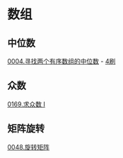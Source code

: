 # 数组

## 中位数

[0004.寻找两个有序数组的中位数](0004.寻找两个有序数组的中位数.md) - [4刷](qu0004/solu/Solution.java)


## 众数

[0169.求众数 I](0169.求众数I.md)


## 矩阵旋转

[0048.旋转矩阵](0048.旋转矩阵.md)